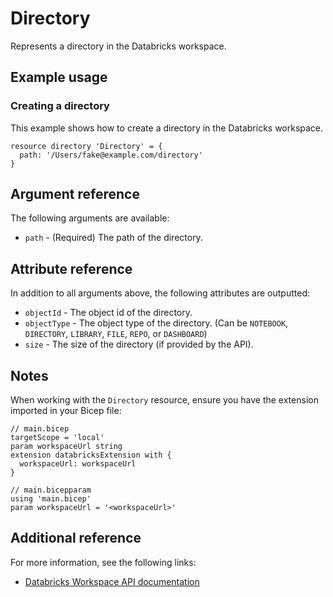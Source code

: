 ﻿---
category: "Workspace"
---

# Directory

Represents a directory in the Databricks workspace.

## Example usage

### Creating a directory

This example shows how to create a directory in the Databricks workspace.

```bicep
resource directory 'Directory' = {
  path: '/Users/fake@example.com/directory'
}
```

## Argument reference

The following arguments are available:

- `path` - (Required) The path of the directory.

## Attribute reference

In addition to all arguments above, the following attributes are outputted:

- `objectId` - The object id of the directory.
- `objectType` - The object type of the directory. (Can be `NOTEBOOK`, `DIRECTORY`, `LIBRARY`, `FILE`, `REPO`, or `DASHBOARD`)
- `size` - The size of the directory (if provided by the API).

## Notes

When working with the `Directory` resource, ensure you have the extension imported in your Bicep file:

```bicep
// main.bicep
targetScope = 'local'
param workspaceUrl string
extension databricksExtension with {
  workspaceUrl: workspaceUrl
}

// main.bicepparam
using 'main.bicep'
param workspaceUrl = '<workspaceUrl>'
```

## Additional reference

For more information, see the following links:

- [Databricks Workspace API documentation][00]

<!-- Link reference definitions -->
[00]: https://docs.databricks.com/api/azure/workspace/workspace/mkdirs
